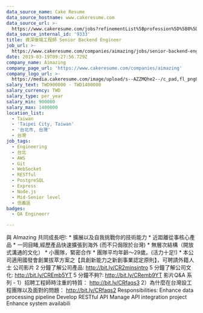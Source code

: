 ```yaml
---
data_source_name: Cake Resume
data_source_hostname: www.cakeresume.com
data_source_url: >-
  https://www.cakeresume.com/jobs?refinementList%5Bprofession%5D%5B0%5D=engineering_qa-engineer&refinementList%5Bsalary_currency%5D=TWD&range%5Bsalary_range%5D%5Bmin%5D=800096
data_source_internal_id: '9333'
title: 資深後端工程師 Senior Backend Engineer
job_url: >-
  https://www.cakeresume.com/companies/aimazing/jobs/senior-backend-engineer-9accd7
date: 2019-03-19T09:27:56.729Z
company_name: Aimazing
company_page_url: 'https://www.cakeresume.com/companies/aimazing'
company_logo_url: >-
  https://media.cakeresume.com/image/upload/s--AZZMQhe2--/c_pad,fl_png8,h_200,w_200/v1611236473/gc7oktjmde4hrpbedrmh.png
salary_text: TWD900000 - TWD1400000
salary_currency: TWD
salary_type: per_year
salary_min: 900000
salary_max: 1400000
location_list:
  - Taiwan
  - 'Taipei City, Taiwan'
  - '台北市, 台灣'
  - 台灣
job_tags:
  - Engineering
  - 台北
  - AWS
  - Git
  - WebSocket
  - RESTful
  - PostgreSQL
  - Express
  - Node.js
  - Mid-Senior level
  - 信義區
badges:
  - QA Engineerr

---
```


與 AImazing 共同成長吧!: * 擴展以及自我挑戰你的技術能力 * 近距離從事核心產品 * 一同目睹,經歷產品快速擴張到海外 (而不只侷限於台灣) * 無層次結構（開放式溝通的文化） * 小團隊，緊密合作 * 團隊平均年齡〜29歲。(活力十足!) * 本公司適用國發會創業拔萃方案之【具創新能力之新創事業認定原則】，可聘請外籍人士 公司影片 2 分鐘了解公司產品: http://bit.ly/CR2minsintro 5 分鐘了解公司文化: http://bit.ly/CREmb5YT 5 分鐘不夠?: http://bit.ly/CRemb9YT 影片Q&A 系列 - 1）招聘工程師時注重的特質： http://bit.ly/CRfaqs3 2）為什麼在台灣設工程團隊以及面對的問題： http://bit.ly/CRfaqs2 Responsibilities: Enhance data processing pipeline Develop RESTful API Manage API integration project Enhance system availabili